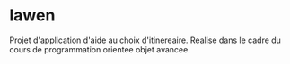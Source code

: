 # lawen
Projet d'application d'aide au choix d'itinereaire. Realise dans le cadre du cours de programmation orientee objet avancee.
